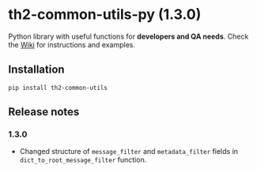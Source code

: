 # th2-common-utils-py (1.3.0)
Python library with useful functions for **developers and QA needs**. Check the [Wiki](https://github.com/th2-net/th2-common-utils-py/wiki) for instructions and examples.

## Installation
```
pip install th2-common-utils
```

## Release notes

### 1.3.0

* Changed structure of `message_filter` and `metadata_filter` fields in `dict_to_root_message_filter` function.
